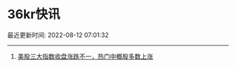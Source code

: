 # 36kr快讯

最近更新时间: 2022-08-12 07:01:32

--- 
1. [美股三大指数收盘涨跌不一，热门中概股多数上涨](https://36kr.com/newsflashes/1867558286053895) 
